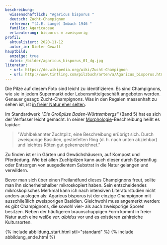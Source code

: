 ```yaml
---
beschreibung:
  wissenschaftlich: "Agaricus bisporus "
  deutsch: Zucht-Champignon
  referenz: "(J.E. Lange) Imbach 1946 "
  familie: Agaricaceae
  erlaeuterung: bisporus = zweisporig
profil:
  aktualisiert: 2020-11-12
  autor_in: Dieter Gewalt
hauptbild:
  anzeige: true
  datei: /bilder/agaricus_bisporus_01_dg.jpg
literatur:
  - url: https://de.wikipedia.org/wiki/Zucht-Champignon
  - url: http://www.tintling.com/pilzbuch/arten/a/Agaricus_bisporus.html
---
```

Die Pilze auf diesem Foto sind leicht zu identifizieren. Es sind Champignons, wie sie in jedem Supermarkt oder Lebensmittelgeschäft angeboten werden. Genauer gesagt: Zucht-Champignons. Was in den Regalen massenhaft zu sehen ist, ist [in freier Natur eher selten](http://hessen.pilze-deutschland.de/organismen/agaricus-bisporus-je-lange-imbach-1951).

Im Standardwerk *"Die Großpilze Baden-Württembergs"* (Band 5) hat es sich der Verfasser leicht gemacht. In seiner [Morphologie](Morphologie "Glossar")-Beschreibung heißt es lapidar:

> "Wohlbekannter Zuchtpilz, eine Beschreibung erübrigt sich. Durch zweisporige Basidien, gestiefelten Ring (d. h. nach unten abziehbar) und leichtes Röten gut gekennzeichnet."

Zu finden ist er in Gärten und Gewächshäusern, auf Kompost und Pferdedung. Wie bei allen Zuchtpilzen kann auch dieser durch Sporenflug oder Entsorgen von ausgedientem Substrat in die Natur gelangen und verwildern.

Bevor man sich über einen Freilandfund dieses Champignons freut, sollte man ihn sicherheitshalber mikroskopiert haben. Sein entscheidendes mikroskopisches Merkmal kann ich nach intensiven Literaturstudien nicht anders auslegen als: Agaricus bisporus ist der einzige Champignon mit ausschließlich zweisporigen Basidien. Gleichwohl muss angemerkt werden: es gibt Champignons, die sowohl vier- als auch zweisporige Sporen besitzen. Neben der häufigeren braunschuppigen Form kommt in freier Natur auch eine weiße *var. albidus* vor und es existieren zahlreiche Kultursorten.

{% include abbildung_start.html stil="standard" %}
{% include abbildung_ende.html %}